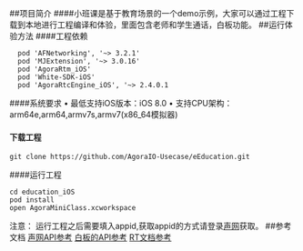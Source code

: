 ##项目简介
####小班课是基于教育场景的一个demo示例，大家可以通过工程下载到本地进行工程编译和体验，里面包含老师和学生通话，白板功能。
##运行体验方法
####工程依赖
```
  pod 'AFNetworking', '~> 3.2.1'
  pod 'MJExtension', '~> 3.0.16'
  pod 'AgoraRtm_iOS'
  pod 'White-SDK-iOS'
  pod 'AgoraRtcEngine_iOS', '~> 2.4.0.1
```
####系统要求
	•	最低支持iOS版本：iOS 8.0
	•	支持CPU架构：arm64e,arm64,armv7s,armv7(x86_64模拟器)
#### 下载工程
```
git clone https://github.com/AgoraIO-Usecase/eEducation.git
```
####运行工程
```
cd education_iOS
pod install
open AgoraMiniClass.xcworkspace
```
注意：
运行工程之后需要填入appid,获取appid的方式请登录[声网](www.agora.io)获取。
##参考文档
[声网API参考](https://docs.agora.io/cn/Interactive%20Broadcast/API%20Reference/oc/docs/headers/Agora-Objective-C-API-Overview.html)
[白板的API参考](https://developer.netless.link/docs/ios/overview/ios-introduction)
[RT文档参考](https://docs.agora.io/cn/Real-time-Messaging/RTM_product?platform=All%20Platforms)



	






